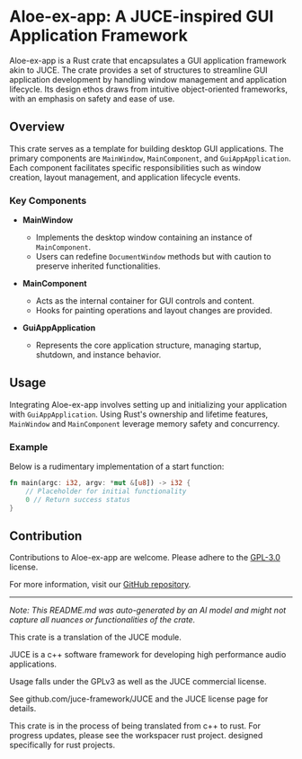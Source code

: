 # Aloe-ex-app: A JUCE-inspired GUI Application Framework

Aloe-ex-app is a Rust crate that encapsulates a GUI application framework akin to JUCE. The crate provides a set of structures to streamline GUI application development by handling window management and application lifecycle. Its design ethos draws from intuitive object-oriented frameworks, with an emphasis on safety and ease of use.

## Overview

This crate serves as a template for building desktop GUI applications. The primary components are `MainWindow`, `MainComponent`, and `GuiAppApplication`. Each component facilitates specific responsibilities such as window creation, layout management, and application lifecycle events.

### Key Components

- **MainWindow**
  - Implements the desktop window containing an instance of `MainComponent`.
  - Users can redefine `DocumentWindow` methods but with caution to preserve inherited functionalities.

- **MainComponent**
  - Acts as the internal container for GUI controls and content.
  - Hooks for painting operations and layout changes are provided.

- **GuiAppApplication**
  - Represents the core application structure, managing startup, shutdown, and instance behavior.

## Usage

Integrating Aloe-ex-app involves setting up and initializing your application with `GuiAppApplication`. Using Rust's ownership and lifetime features, `MainWindow` and `MainComponent` leverage memory safety and concurrency.

### Example

Below is a rudimentary implementation of a start function:

```rust
fn main(argc: i32, argv: *mut &[u8]) -> i32 {
    // Placeholder for initial functionality
    0 // Return success status
}
```

## Contribution

Contributions to Aloe-ex-app are welcome. Please adhere to the [GPL-3.0](https://www.gnu.org/licenses/gpl-3.0.en.html) license.

For more information, visit our [GitHub repository](https://github.com/klebs6/aloe-rs).

---

*Note: This README.md was auto-generated by an AI model and might not capture all nuances or functionalities of the crate.*

This crate is a translation of the JUCE module.

JUCE is a c++ software framework for developing high performance audio applications.

Usage falls under the GPLv3 as well as the JUCE commercial license.

See github.com/juce-framework/JUCE and the JUCE license page for details.

This crate is in the process of being translated from c++ to rust. For progress updates, please see the workspacer rust project. designed specifically for rust projects.

